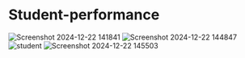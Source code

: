 # Student-performance
![Screenshot 2024-12-22 141841](https://github.com/user-attachments/assets/4d1c39e1-50e2-441a-9227-1cb3c6ad6950)
![Screenshot 2024-12-22 144847](https://github.com/user-attachments/assets/c3fe6285-a091-4b6a-907f-d1137eeb5714)
![student](https://github.com/user-attachments/assets/d1bd1792-87c1-4612-b938-09b0a860fff6)
![Screenshot 2024-12-22 145503](https://github.com/user-attachments/assets/a8a2fc71-cba1-43a3-9a7c-0f7ce8f5d229)

